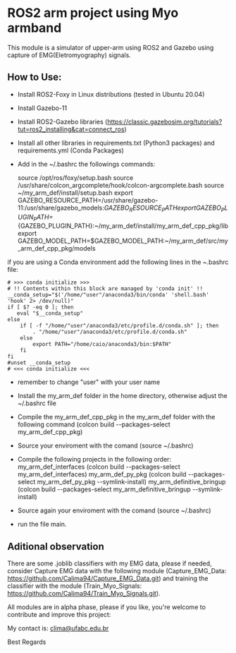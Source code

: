 # ROS2 arm project using Myo armband

This module is a simulator of upper-arm using ROS2 and Gazebo using capture of EMG(Eletromyography) signals.

## How to Use:

* Install ROS2-Foxy in Linux distributions (tested in Ubuntu 20.04)
* Install Gazebo-11
* Install ROS2-Gazebo libraries (https://classic.gazebosim.org/tutorials?tut=ros2_installing&cat=connect_ros)
* Install all other libraries in requirements.txt (Python3 packages) and requirements.yml (Conda Packages)
* Add in the ~/.bashrc the followings commands:
    
    source /opt/ros/foxy/setup.bash
    source /usr/share/colcon_argcomplete/hook/colcon-argcomplete.bash
    source ~/my_arm_def/install/setup.bash
    export GAZEBO_RESOURCE_PATH=/usr/share/gazebo-11:/usr/share/gazebo_models:${GAZEBO_RESOURCE_PATH}
    export GAZEBO_PLUGIN_PATH=${GAZEBO_PLUGIN_PATH}:~/my_arm_def/install/my_arm_def_cpp_pkg/lib
    export GAZEBO_MODEL_PATH=$GAZEBO_MODEL_PATH:~/my_arm_def/src/my_arm_def_cpp_pkg/models

if you are using a Conda environment add the following lines in the ~\.bashrc file:

    # >>> conda initialize >>>
    # !! Contents within this block are managed by 'conda init' !!
    __conda_setup="$('/home/"user"/anaconda3/bin/conda' 'shell.bash' 'hook' 2> /dev/null)"
    if [ $? -eq 0 ]; then
       eval "$__conda_setup"
    else
        if [ -f "/home/"user"/anaconda3/etc/profile.d/conda.sh" ]; then
            . "/home/"user"/anaconda3/etc/profile.d/conda.sh"
        else
            export PATH="/home/caio/anaconda3/bin:$PATH"
        fi
    fi
    #unset __conda_setup
    # <<< conda initialize <<<

* remember to change "user" with your user name

* Install the my_arm_def folder in the home directory, otherwise adjust the ~/.bashrc file
* Compile the my_arm_def_cpp_pkg in the my_arm_def folder with the following command (colcon build --packages-select my_arm_def_cpp_pkg)
* Source your enviroment with the comand (source ~/.bashrc)
* Compile the following projects in the following order:
    my_arm_def_interfaces (colcon build --packages-select my_arm_def_interfaces)
    my_arm_def_py_pkg (colcon build --packages-select my_arm_def_py_pkg --symlink-install)
    my_arm_definitive_bringup (colcon build --packages-select my_arm_definitive_bringup --symlink-install)
* Source again your enviroment with the comand (source ~/.bashrc)
* run the file main.

## Aditional observation

There are some .joblib classifiers with my EMG data, please if needed, consider Capture EMG data with the following module (Capture_EMG_Data: https://github.com/Calima94/Capture_EMG_Data.git) and training the classifier with the module (Train_Myo_Signals: https://github.com/Calima94/Train_Myo_Signals.git).

All modules are in alpha phase, please if you like, you're welcome to contribute and improve this project:

My contact is: clima@ufabc.edu.br

Best Regards
    

